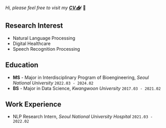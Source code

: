 *Hi, please feel free to visit my [**CV📥**](https://github.com/jeongwonkwak/jeongwonkwak/blob/main/Jeongwon%20Kwak%20CV.pdf)!* 🐣


Research Interest
---
- Natural Language Processing
- Digital Healthcare
- Speech Recognition Processing

Education 
---
- **MS** - Major in Interdisciplinary Program of Bioengineering, *Seoul National University* `2022.03 - 2024.02` 
- **BS** - Major in Data Science, *Kwangwoon University* `2017.03 - 2021.02`

Work Experience 
---
- NLP Research Intern, *Seoul National University Hospital* `2021.03 - 2022.02` 



<!--
**jeongwonkwak/jeongwonkwak** is a ✨ _special_ ✨ repository because its `README.md` (this file) appears on your GitHub profile.



Here are some ideas to get you started:

- 🔭 I’m currently working on ...
- 🌱 I’m currently learning ...
- 👯 I’m looking to collaborate on ...
- 🤔 I’m looking for help with ...
- 💬 Ask me about ...
- 📫 How to reach me: ...
- 😄 Pronouns: ...
- ⚡ Fun fact: ...
-->
